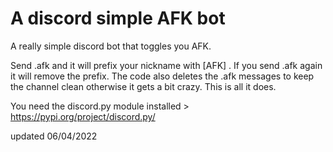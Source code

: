 # A discord simple AFK bot
A really simple discord bot that toggles you AFK.

Send .afk and it will prefix your nickname with [AFK] . If you send .afk again it will remove the prefix. The code also deletes the .afk messages to keep the channel clean otherwise it gets a bit crazy. This is all it does. 

You need the discord.py module installed > https://pypi.org/project/discord.py/

updated 06/04/2022
